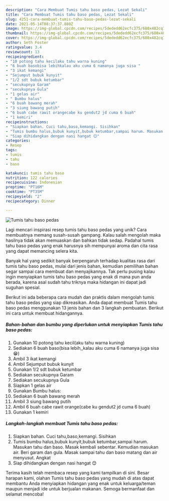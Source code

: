 ```yaml
---
description: "Cara Membuat Tumis tahu baso pedas, Lezat Sekali"
title: "Cara Membuat Tumis tahu baso pedas, Lezat Sekali"
slug: 4251-cara-membuat-tumis-tahu-baso-pedas-lezat-sekali
date: 2021-05-14T08:37:37.880Z
image: https://img-global.cpcdn.com/recipes/5dededd62ecfc375/680x482cq70/tumis-tahu-baso-pedas-foto-resep-utama.jpg
thumbnail: https://img-global.cpcdn.com/recipes/5dededd62ecfc375/680x482cq70/tumis-tahu-baso-pedas-foto-resep-utama.jpg
cover: https://img-global.cpcdn.com/recipes/5dededd62ecfc375/680x482cq70/tumis-tahu-baso-pedas-foto-resep-utama.jpg
author: Seth Foster
ratingvalue: 3.4
reviewcount: 13
recipeingredient:
- "10 potong tahu kecilaku tahu warna kuning"
- "6 buah basobisa lebihkalau aku cuma 6 namanya juga sisa "
- "3 ikat kemangi"
- "Sejumput bubuk kunyit"
- "1/2 sdt bubuk ketumbar"
- "secukupnya Garam"
- "secukupnya Gula"
- "1 gelas air"
- " Bumbu halus"
- "6 buah bawang merah"
- "3 siung bawang putih"
- "6 buah cabe rawit orangecabe ku gendut2 jd cuma 6 buah"
- "1 kemiri"
recipeinstructions:
- "Siapkan bahan. Cuci tahu,baso,kemangi. Sisihkan"
- "Tumis bumbu halus,bubuk kunyit,bubuk ketumbar,sampai harum. Masukan tahu dan baso. Masak kembali sebentar. Kemudian masukan air. Beri garam dan gula. Masak sampai tahu dan baso matang dan air menyusut. Angkat"
- "Siap dihidangkan dengan nasi hangat 😊"
categories:
- Resep
tags:
- tumis
- tahu
- baso

katakunci: tumis tahu baso 
nutrition: 122 calories
recipecuisine: Indonesian
preptime: "PT16M"
cooktime: "PT35M"
recipeyield: "2"
recipecategory: Dinner

---
```



![Tumis tahu baso pedas](https://img-global.cpcdn.com/recipes/5dededd62ecfc375/680x482cq70/tumis-tahu-baso-pedas-foto-resep-utama.jpg)

Lagi mencari inspirasi resep tumis tahu baso pedas yang unik? Cara membuatnya memang susah-susah gampang. Kalau salah mengolah maka hasilnya tidak akan memuaskan dan bahkan tidak sedap. Padahal tumis tahu baso pedas yang enak harusnya sih mempunyai aroma dan cita rasa yang dapat memancing selera kita.



Banyak hal yang sedikit banyak berpengaruh terhadap kualitas rasa dari tumis tahu baso pedas, mulai dari jenis bahan, kemudian pemilihan bahan segar sampai cara membuat dan menyajikannya. Tak perlu pusing kalau ingin menyiapkan tumis tahu baso pedas yang enak di mana pun anda berada, karena asal sudah tahu triknya maka hidangan ini dapat jadi suguhan spesial.


Berikut ini ada beberapa cara mudah dan praktis dalam mengolah tumis tahu baso pedas yang siap dikreasikan. Anda dapat membuat Tumis tahu baso pedas menggunakan 13 jenis bahan dan 3 langkah pembuatan. Berikut ini cara untuk membuat hidangannya.

<!--inarticleads1-->

##### Bahan-bahan dan bumbu yang diperlukan untuk menyiapkan Tumis tahu baso pedas:

1. Gunakan 10 potong tahu kecil(aku tahu warna kuning)
1. Sediakan 6 buah baso(bisa lebih,,kalau aku cuma 6 namanya juga sisa 😁)
1. Ambil 3 ikat kemangi
1. Ambil Sejumput bubuk kunyit
1. Gunakan 1/2 sdt bubuk ketumbar
1. Sediakan secukupnya Garam
1. Sediakan secukupnya Gula
1. Siapkan 1 gelas air
1. Gunakan  Bumbu halus:
1. Sediakan 6 buah bawang merah
1. Ambil 3 siung bawang putih
1. Ambil 6 buah cabe rawit orange(cabe ku gendut2 jd cuma 6 buah)
1. Gunakan 1 kemiri




<!--inarticleads2-->

##### Langkah-langkah membuat Tumis tahu baso pedas:

1. Siapkan bahan. Cuci tahu,baso,kemangi. Sisihkan
1. Tumis bumbu halus,bubuk kunyit,bubuk ketumbar,sampai harum. Masukan tahu dan baso. Masak kembali sebentar. Kemudian masukan air. Beri garam dan gula. Masak sampai tahu dan baso matang dan air menyusut. Angkat
1. Siap dihidangkan dengan nasi hangat 😊




Terima kasih telah membaca resep yang kami tampilkan di sini. Besar harapan kami, olahan Tumis tahu baso pedas yang mudah di atas dapat membantu Anda menyiapkan hidangan yang enak untuk keluarga/teman maupun menjadi ide untuk berjualan makanan. Semoga bermanfaat dan selamat mencoba!

